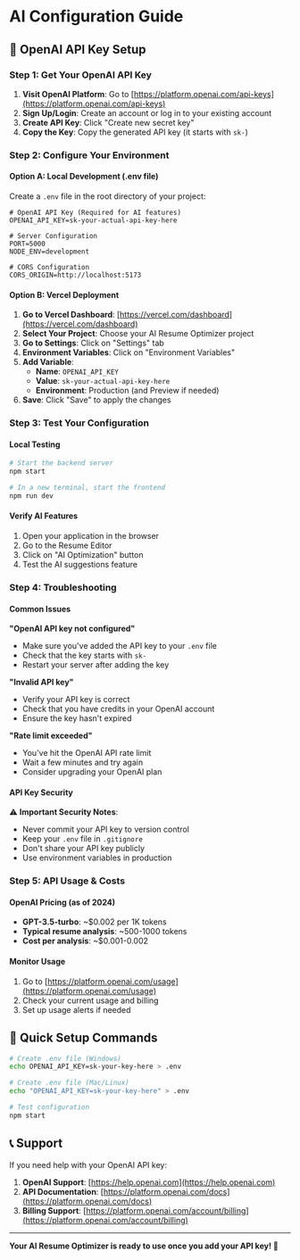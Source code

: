 # AI Configuration Guide

## 🔑 OpenAI API Key Setup

### Step 1: Get Your OpenAI API Key

1. **Visit OpenAI Platform**: Go to [https://platform.openai.com/api-keys](https://platform.openai.com/api-keys)
2. **Sign Up/Login**: Create an account or log in to your existing account
3. **Create API Key**: Click "Create new secret key"
4. **Copy the Key**: Copy the generated API key (it starts with `sk-`)

### Step 2: Configure Your Environment

#### Option A: Local Development (.env file)

Create a `.env` file in the root directory of your project:

```env
# OpenAI API Key (Required for AI features)
OPENAI_API_KEY=sk-your-actual-api-key-here

# Server Configuration
PORT=5000
NODE_ENV=development

# CORS Configuration
CORS_ORIGIN=http://localhost:5173
```

#### Option B: Vercel Deployment

1. **Go to Vercel Dashboard**: [https://vercel.com/dashboard](https://vercel.com/dashboard)
2. **Select Your Project**: Choose your AI Resume Optimizer project
3. **Go to Settings**: Click on "Settings" tab
4. **Environment Variables**: Click on "Environment Variables"
5. **Add Variable**:
   - **Name**: `OPENAI_API_KEY`
   - **Value**: `sk-your-actual-api-key-here`
   - **Environment**: Production (and Preview if needed)
6. **Save**: Click "Save" to apply the changes

### Step 3: Test Your Configuration

#### Local Testing
```bash
# Start the backend server
npm start

# In a new terminal, start the frontend
npm run dev
```

#### Verify AI Features
1. Open your application in the browser
2. Go to the Resume Editor
3. Click on "AI Optimization" button
4. Test the AI suggestions feature

### Step 4: Troubleshooting

#### Common Issues

**"OpenAI API key not configured"**
- Make sure you've added the API key to your `.env` file
- Check that the key starts with `sk-`
- Restart your server after adding the key

**"Invalid API key"**
- Verify your API key is correct
- Check that you have credits in your OpenAI account
- Ensure the key hasn't expired

**"Rate limit exceeded"**
- You've hit the OpenAI API rate limit
- Wait a few minutes and try again
- Consider upgrading your OpenAI plan

#### API Key Security

⚠️ **Important Security Notes**:
- Never commit your API key to version control
- Keep your `.env` file in `.gitignore`
- Don't share your API key publicly
- Use environment variables in production

### Step 5: API Usage & Costs

#### OpenAI Pricing (as of 2024)
- **GPT-3.5-turbo**: ~$0.002 per 1K tokens
- **Typical resume analysis**: ~500-1000 tokens
- **Cost per analysis**: ~$0.001-0.002

#### Monitor Usage
1. Go to [https://platform.openai.com/usage](https://platform.openai.com/usage)
2. Check your current usage and billing
3. Set up usage alerts if needed

## 🚀 Quick Setup Commands

```bash
# Create .env file (Windows)
echo OPENAI_API_KEY=sk-your-key-here > .env

# Create .env file (Mac/Linux)
echo "OPENAI_API_KEY=sk-your-key-here" > .env

# Test configuration
npm start
```

## 📞 Support

If you need help with your OpenAI API key:

1. **OpenAI Support**: [https://help.openai.com](https://help.openai.com)
2. **API Documentation**: [https://platform.openai.com/docs](https://platform.openai.com/docs)
3. **Billing Support**: [https://platform.openai.com/account/billing](https://platform.openai.com/account/billing)

---

**Your AI Resume Optimizer is ready to use once you add your API key! 🎉** 